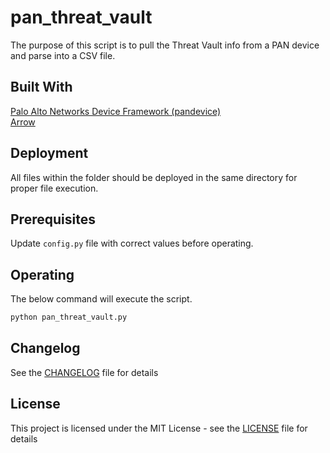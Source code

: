 # pan_threat_vault

The purpose of this script is to pull the Threat Vault info from a PAN device and parse into a CSV file.

## Built With

[Palo Alto Networks Device Framework (pandevice)](https://github.com/PaloAltoNetworks/pandevice)\
[Arrow](https://arrow.readthedocs.io/en/latest/)

## Deployment

All files within the folder should be deployed in the same directory for proper file execution.

## Prerequisites

Update `config.py` file with correct values before operating.

## Operating

The below command will execute the script.

```bash
python pan_threat_vault.py
```

## Changelog

See the [CHANGELOG](CHANGELOG) file for details

## License

This project is licensed under the MIT License - see the [LICENSE](LICENSE) file for details
